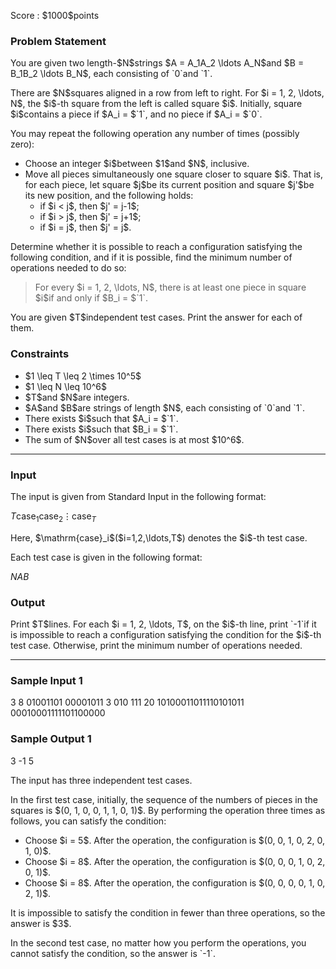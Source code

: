 
<div>

<span>

<span>

<p>
Score : $1000$points
</p>

<div>

<section>

### **Problem Statement**

<p>
You are given two length-$N$strings $A = A_1A_2 \ldots A_N$and $B = B_1B_2 \ldots B_N$, each consisting of `0`and `1`.
</p>

<p>
There are $N$squares aligned in a row from left to right. For $i = 1, 2, \ldots, N$, the $i$-th square from the left is called square $i$. Initially, square $i$contains a piece if $A_i = $`1`, and no piece if $A_i = $`0`.
</p>

<p>
You may repeat the following operation any number of times (possibly zero):
</p>

<ul>

<li>
Choose an integer $i$between $1$and $N$, inclusive.
</li>

<li>
Move all pieces simultaneously one square closer to square $i$. That is, for each piece, let square $j$be its current position and square $j'$be its new position, and the following holds:
<ul>

<li>
if $i < j$, then $j' = j-1$;
</li>

<li>
if $i > j$, then $j' = j+1$;
</li>

<li>
if $i = j$, then $j' = j$.
</li>

</ul>

</li>

</ul>

<p>
Determine whether it is possible to reach a configuration satisfying the following condition, and if it is possible, find the minimum number of operations needed to do so:
</p>

<blockquote>

<p>
For every $i = 1, 2, \ldots, N$, there is at least one piece in square $i$if and only if $B_i = $`1`.
</p>

</blockquote>

<p>
You are given $T$independent test cases. Print the answer for each of them.
</p>

</section>

</div>

<div>

<section>

### **Constraints**

<ul>

<li>
$1 \leq T \leq 2 \times 10^5$
</li>

<li>
$1 \leq N \leq 10^6$
</li>

<li>
$T$and $N$are integers.
</li>

<li>
$A$and $B$are strings of length $N$, each consisting of `0`and `1`.
</li>

<li>
There exists $i$such that $A_i = $`1`.
</li>

<li>
There exists $i$such that $B_i = $`1`.
</li>

<li>
The sum of $N$over all test cases is at most $10^6$.
</li>

</ul>

</section>

</div>

---

<div>

<div>

<section>

### **Input**

<p>
The input is given from Standard Input in the following format:
</p>

<div>

$T$$\mathrm{case}_1$$\mathrm{case}_2$$\vdots$$\mathrm{case}_T$
</div>

<p>
Here, $\mathrm{case}_i$($i=1,2,\ldots,T$) denotes the $i$-th test case.
</p>

<p>
Each test case is given in the following format:
</p>

<div>

$N$$A$$B$
</div>

</section>

</div>

<div>

<section>

### **Output**

<p>
Print $T$lines.
For each $i = 1, 2, \ldots, T$, on the $i$-th line, print `-1`if it is impossible to reach a configuration satisfying the condition for the $i$-th test case. Otherwise, print the minimum number of operations needed.
</p>

</section>

</div>

</div>

---

<div>

<section>

### **Sample Input 1**

<div>

3
8
01001101
00001011
3
010
111
20
10100011011110101011
00010001111101100000

</div>

</section>

</div>

<div>

<section>

### **Sample Output 1**

<div>

3
-1
5

</div>

<p>
The input has three independent test cases.
</p>

<p>
In the first test case, initially, the sequence of the numbers of pieces in the squares is $(0, 1, 0, 0, 1, 1, 0, 1)$. By performing the operation three times as follows, you can satisfy the condition:
</p>

<ul>

<li>
Choose $i = 5$. After the operation, the configuration is $(0, 0, 1, 0, 2, 0, 1, 0)$.
</li>

<li>
Choose $i = 8$. After the operation, the configuration is $(0, 0, 0, 1, 0, 2, 0, 1)$.
</li>

<li>
Choose $i = 8$. After the operation, the configuration is $(0, 0, 0, 0, 1, 0, 2, 1)$.
</li>

</ul>

<p>
It is impossible to satisfy the condition in fewer than three operations, so the answer is $3$.
</p>

<p>
In the second test case, no matter how you perform the operations, you cannot satisfy the condition, so the answer is `-1`.
</p>

</section>

</div>

</span>

</span>

</div>
